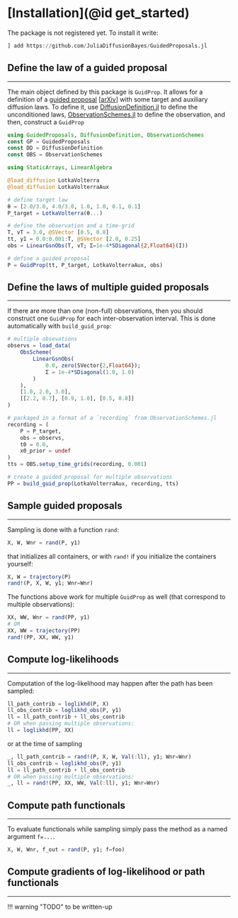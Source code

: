 # [Installation](@id get_started)
The package is not registered yet. To install it write:
```julia
] add https://github.com/JuliaDiffusionBayes/GuidedProposals.jl
```

## Define the law of a guided proposal
-----------------
The main object defined by this package is `GuidProp`. It allows for a definition of a [guided proposal](https://projecteuclid.org/euclid.bj/1494316837) [[arXiv](https://arxiv.org/abs/1311.3606)] with some target and auxiliary diffusion laws. To define it, use [DiffusionDefinition.jl](https://github.com/JuliaDiffusionBayes/DiffusionDefinition.jl) to define the unconditioned laws, [ObservationSchemes.jl](https://github.com/JuliaDiffusionBayes/ObservationSchemes.jl) to define the observation, and then, construct a `GuidProp`
```julia
using GuidedProposals, DiffusionDefinition, ObservationSchemes
const GP = GuidedProposals
const DD = DiffusionDefinition
const OBS = ObservationSchemes

using StaticArrays, LinearAlgebra

@load_diffusion LotkaVolterra
@load_diffusion LotkaVolterraAux

# define target law
θ = [2.0/3.0, 4.0/3.0, 1.0, 1.0, 0.1, 0.1]
P_target = LotkaVolterra(θ...)

# define the observation and a time-grid
T, vT = 3.0, @SVector [0.5, 0.8]
tt, y1 = 0.0:0.001:T, @SVector [2.0, 0.25]
obs = LinearGsnObs(T, vT; Σ=1e-4*SDiagonal{2,Float64}(I))

# define a guided proposal
P = GuidProp(tt, P_target, LotkaVolterraAux, obs)
```

## Define the laws of multiple guided proposals
------------------
If there are more than one (non-full) observations, then you should construct one `GuidProp` for each inter-observation interval. This is done automatically with `build_guid_prop`:
```julia
# multiple obsevations
observs = load_data(
    ObsScheme(
        LinearGsnObs(
            0.0, zero(SVector{2,Float64});
            Σ = 1e-4*SDiagonal(1.0, 1.0)
        )
    ),
    [1.0, 2.0, 3.0],
    [[2.2, 0.7], [0.9, 1.0], [0.5, 0.8]]
)

# packaged in a format of a `recording` from ObservationSchemes.jl
recording = (
    P = P_target,
    obs = observs,
    t0 = 0.0,
    x0_prior = undef
)
tts = OBS.setup_time_grids(recording, 0.001)

# create a guided proposal for multiple observations
PP = build_guid_prop(LotkaVolterraAux, recording, tts)
```

## Sample guided proposals
-------------
Sampling is done with a function `rand`:
```julia
X, W, Wnr = rand(P, y1)
```
that initializes all containers, or with `rand!` if you initialize the containers yourself:
```julia
X, W = trajectory(P)
rand!(P, X, W, y1; Wnr=Wnr)
```
The functions above work for multiple `GuidProp` as well (that correspond to multiple observations):
```julia
XX, WW, Wnr = rand(PP, y1)
# OR
XX, WW = trajectory(PP)
rand!(PP, XX, WW, y1)
```

## Compute log-likelihoods
-----------
Computation of the log-likelihood may happen after the path has been sampled:
```julia
ll_path_contrib = loglikhd(P, X)
ll_obs_contrib = loglikhd_obs(P, y1)
ll = ll_path_contrib + ll_obs_contrib
# OR when passing multiple observations:
ll = loglikhd(PP, XX)
```
or at the time of sampling
```julia
_, ll_path_contrib = rand!(P, X, W, Val(:ll), y1; Wnr=Wnr)
ll_obs_contrib = loglikhd_obs(P, y1)
ll = ll_path_contrib + ll_obs_contrib
# OR when passing multiple observations:
_, ll = rand!(PP, XX, WW, Val(:ll), y1; Wnr=Wnr)
```

## Compute path functionals
------
To evaluate functionals while sampling simply pass the method as a named argument `f=...`.
```julia
X, W, Wnr, f_out = rand(P, y1; f=foo)
```

## Compute gradients of log-likelihood or path functionals
----
!!! warning "TODO"
    to be written-up
